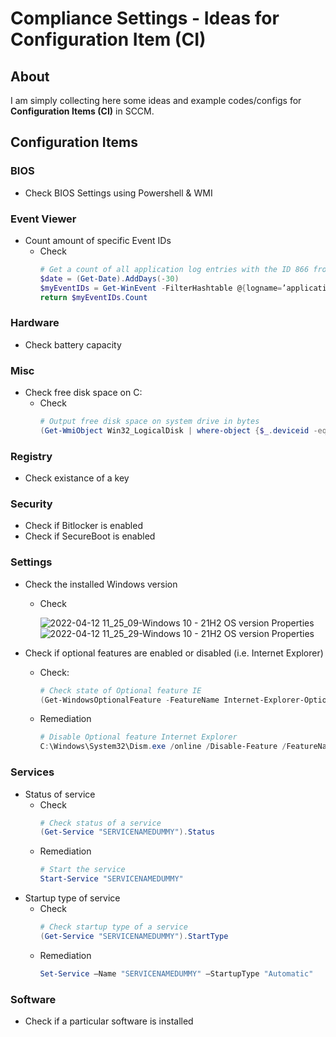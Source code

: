 # Compliance Settings - Ideas for Configuration Item (CI)
## About
I am simply collecting here some ideas and example codes/configs for **Configuration Items (CI)** in SCCM. 


## Configuration Items 
### BIOS
* Check BIOS Settings using Powershell & WMI
 
### Event Viewer
* Count amount of specific Event IDs
  * Check
    ```powershell
    # Get a count of all application log entries with the ID 866 from the last 30 days
    $date = (Get-Date).AddDays(-30)
    $myEventIDs = Get-WinEvent -FilterHashtable @{logname=’application’; id=866; StartTime = $date;} | measure
    return $myEventIDs.Count
    ```
### Hardware
* Check battery capacity

### Misc
* Check free disk space on C:
  * Check 
    ```powershell
    # Output free disk space on system drive in bytes
    (Get-WmiObject Win32_LogicalDisk | where-object {$_.deviceid -eq $env:systemdrive} | select freespace).freespace
    ```
  
### Registry
* Check existance of a key
 
### Security
* Check if Bitlocker is enabled
* Check if SecureBoot is enabled
  
### Settings
* Check the installed Windows version
  * Check
    
    ![2022-04-12 11_25_09-Windows 10 - 21H2 OS version Properties](https://user-images.githubusercontent.com/67605/162928188-3b09f86c-756a-4309-bfb7-981f4a47434e.png)
    ![2022-04-12 11_25_29-Windows 10 - 21H2 OS version Properties](https://user-images.githubusercontent.com/67605/162928203-ea64065d-d79a-462f-aacf-6c722bf0066a.png)
      
* Check if optional features are enabled or disabled (i.e. Internet Explorer)
  * Check:
    ```powershell
    # Check state of Optional feature IE
    (Get-WindowsOptionalFeature -FeatureName Internet-Explorer-Optional-amd64 -Online).State
    ```
  * Remediation
    ```powershell
    # Disable Optional feature Internet Explorer
    C:\Windows\System32\Dism.exe /online /Disable-Feature /FeatureName:Internet-Explorer-Optional-amd64 /Quiet /NoRestart
    ```
### Services
* Status of service
  * Check
    ```powershell
    # Check status of a service
    (Get-Service "SERVICENAMEDUMMY").Status
    ```
  * Remediation
    ```powershell
    # Start the service
    Start-Service "SERVICENAMEDUMMY"
    ```
* Startup type of service
  * Check
    ```powershell
    # Check startup type of a service
    (Get-Service "SERVICENAMEDUMMY").StartType
    ```
  * Remediation
    ```powershell
    Set-Service –Name "SERVICENAMEDUMMY" –StartupType "Automatic"
    ```
### Software
* Check if a particular software is installed

